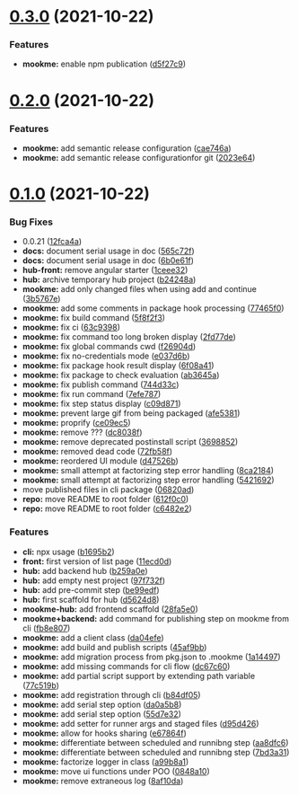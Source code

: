 # [0.3.0](https://github.com/Escape-Technologies/mookme/compare/v0.2.0...v0.3.0) (2021-10-22)


### Features

* **mookme:** enable npm publication ([d5f27c9](https://github.com/Escape-Technologies/mookme/commit/d5f27c9b1617109fd58c11f79f65a645a5560344))

# [0.2.0](https://github.com/Escape-Technologies/mookme/compare/v0.1.0...v0.2.0) (2021-10-22)


### Features

* **mookme:** add semantic release configuration ([cae746a](https://github.com/Escape-Technologies/mookme/commit/cae746af32a3955243d3d3f5369d99ae7a9e40ec))
* **mookme:** add semantic release configurationfor git ([2023e64](https://github.com/Escape-Technologies/mookme/commit/2023e6486093fe8de1d21a6ac76d7310d7160692))

# [0.1.0](https://github.com/Escape-Technologies/mookme/compare/v0.0.21...v0.1.0) (2021-10-22)


### Bug Fixes

* 0.0.21 ([12fca4a](https://github.com/Escape-Technologies/mookme/commit/12fca4a05aea9d19b74b1a42868cb99925209d7d))
* **docs:** document serial usage in doc ([565c72f](https://github.com/Escape-Technologies/mookme/commit/565c72fb3b05f67db8324c16e276b48604dd612f))
* **docs:** document serial usage in doc ([6b0e61f](https://github.com/Escape-Technologies/mookme/commit/6b0e61fa94261aa4a986d88d62f39dea6271364b))
* **hub-front:** remove angular starter ([1ceee32](https://github.com/Escape-Technologies/mookme/commit/1ceee32cfa042b834c415aa9c3079883bf4b9af6))
* **hub:** archive temporary hub project ([b24248a](https://github.com/Escape-Technologies/mookme/commit/b24248a109f77cdb615c4b259ede6bb767fc481b))
* **mookme:** add only changed files when using add and continue ([3b5767e](https://github.com/Escape-Technologies/mookme/commit/3b5767e62e76cdea598d4a1b93fc4489e747155a))
* **mookme:** add some comments in package hook processing ([77465f0](https://github.com/Escape-Technologies/mookme/commit/77465f0a2e14fd7ca24698a2b1ba4e854c1f5a34))
* **mookme:** fix build command ([5f8f2f3](https://github.com/Escape-Technologies/mookme/commit/5f8f2f3bb7bbfd2003c3583457f04d5260ccf62f))
* **mookme:** fix ci ([63c9398](https://github.com/Escape-Technologies/mookme/commit/63c9398f592f13c527c09e1d351de046ec7ef381))
* **mookme:** fix command too long broken display ([2fd77de](https://github.com/Escape-Technologies/mookme/commit/2fd77de06885c1b96cf75692b7a22fecbbd68123))
* **mookme:** fix global commands cwd ([f26904d](https://github.com/Escape-Technologies/mookme/commit/f26904d8a491bef77eb6896b8061f14846ae090c))
* **mookme:** fix no-credentials mode ([e037d6b](https://github.com/Escape-Technologies/mookme/commit/e037d6bb2a398fcafff499ff9f8e0f281da0c41b))
* **mookme:** fix package hook result display ([6f08a41](https://github.com/Escape-Technologies/mookme/commit/6f08a4158475384b6d6382387580991f23583049))
* **mookme:** fix package to check evaluation ([ab3645a](https://github.com/Escape-Technologies/mookme/commit/ab3645a1471de1d7d67dab0cab5950a17500e7ce))
* **mookme:** fix publish command ([744d33c](https://github.com/Escape-Technologies/mookme/commit/744d33cef3f7bab106428988ac592d1acdfd1520))
* **mookme:** fix run command ([7efe787](https://github.com/Escape-Technologies/mookme/commit/7efe78754ff920be0a4b50f8ee537a84c4ef8e3f))
* **mookme:** fix step status display ([c09d871](https://github.com/Escape-Technologies/mookme/commit/c09d8713881cb6909670723307ff4926437ce422))
* **mookme:** prevent large gif from being packaged ([afe5381](https://github.com/Escape-Technologies/mookme/commit/afe53813ffe3f77bb5590fb957d7c257f46a804c))
* **mookme:** proprify ([ce09ec5](https://github.com/Escape-Technologies/mookme/commit/ce09ec584704f2785fb67b427377354f52abf585))
* **mookme:** remove ??? ([dc8038f](https://github.com/Escape-Technologies/mookme/commit/dc8038fc4936ee6f678961df667bf89236165848))
* **mookme:** remove deprecated postinstall script ([3698852](https://github.com/Escape-Technologies/mookme/commit/369885200be5a200a6160c07529bab54bf3c5548))
* **mookme:** removed dead code ([72fb58f](https://github.com/Escape-Technologies/mookme/commit/72fb58f0d4622c29975a7feece52c203c49a75bd))
* **mookme:** reordered UI module ([d47526b](https://github.com/Escape-Technologies/mookme/commit/d47526b98fe0bafeaf50f13fc65bfdd6453cd6b3))
* **mookme:** small attempt at factorizing step error handling ([8ca2184](https://github.com/Escape-Technologies/mookme/commit/8ca21844e45388a32beb4f624d227b8b684d21f3))
* **mookme:** small attempt at factorizing step error handling ([5421692](https://github.com/Escape-Technologies/mookme/commit/5421692a79310f3c54e3dcaecb24f8f728bfe388))
* move published files in cli package ([06820ad](https://github.com/Escape-Technologies/mookme/commit/06820ad55b5f178eaa58edde70eea15793ea452e))
* **repo:** move README to root folder ([612f0c0](https://github.com/Escape-Technologies/mookme/commit/612f0c07d4303886682a05235252f87b55fa68bf))
* **repo:** move README to root folder ([c6482e2](https://github.com/Escape-Technologies/mookme/commit/c6482e29bc14dbe9fd7eb7b18eae0c63d69a0044))


### Features

* **cli:** npx usage ([b1695b2](https://github.com/Escape-Technologies/mookme/commit/b1695b29500cbe685909350fc33d550df7b71b69))
* **front:** first version of list page ([11ecd0d](https://github.com/Escape-Technologies/mookme/commit/11ecd0d94b02817a3fb17c60d62168c3c2e2fba4))
* **hub:** add backend hub ([b259a0e](https://github.com/Escape-Technologies/mookme/commit/b259a0e8086dfc6be0bb6b3fe3b1ae0722ecdf33))
* **hub:** add empty nest project ([97f732f](https://github.com/Escape-Technologies/mookme/commit/97f732fed5734dcfa1fd3ec1599b73e96152b9db))
* **hub:** add pre-commit step ([be99edf](https://github.com/Escape-Technologies/mookme/commit/be99edfd55d74a57bc529fe5e5f9fa3e6f1dce9a))
* **hub:** first scaffold for hub ([d5624d8](https://github.com/Escape-Technologies/mookme/commit/d5624d82327382e95d360285fff54f5eaae56fd0))
* **mookme-hub:** add frontend scaffold ([28fa5e0](https://github.com/Escape-Technologies/mookme/commit/28fa5e009cbea082f289f880c1483f15bcf6bbfd))
* **mookme+backend:** add command for publishing step on mookme from cli ([fb8e807](https://github.com/Escape-Technologies/mookme/commit/fb8e807fd99ffc19ce4cade42d031078b5c3e7f1))
* **mookme:** add a client class ([da04efe](https://github.com/Escape-Technologies/mookme/commit/da04efef9611542a18ef6877893bcbe00c6faa0d))
* **mookme:** add build and publish scripts ([45af9bb](https://github.com/Escape-Technologies/mookme/commit/45af9bbb27abeca3a651fb825e92f9c0aebe2ae4))
* **mookme:** add migration process from pkg.json to .mookme ([1a14497](https://github.com/Escape-Technologies/mookme/commit/1a14497a0dce66503e7faccc463737f5737467b2))
* **mookme:** add missing commands for cli flow ([dc67c60](https://github.com/Escape-Technologies/mookme/commit/dc67c60ea81a5c2fb9ab3a30ac311124517fd9c3))
* **mookme:** add partial script support by extending path variable ([77c519b](https://github.com/Escape-Technologies/mookme/commit/77c519bead0f9c4602aea465dc3fb2dbdaf9ac05))
* **mookme:** add registration through cli ([b84df05](https://github.com/Escape-Technologies/mookme/commit/b84df05183783f166e35391c2b886d0ac619b0be))
* **mookme:** add serial step option ([da0a5b8](https://github.com/Escape-Technologies/mookme/commit/da0a5b8b1b1891b613644e918958f5b8f03e32bf))
* **mookme:** add serial step option ([55d7e32](https://github.com/Escape-Technologies/mookme/commit/55d7e32ac36c6f6d7ae258045945b28248342d35))
* **mookme:** add setter for runner args and staged files ([d95d426](https://github.com/Escape-Technologies/mookme/commit/d95d4265b9c907d7a9405d69df6ff0f679a0ff33))
* **mookme:** allow for hooks sharing ([e67864f](https://github.com/Escape-Technologies/mookme/commit/e67864ff77f40239a4ad3c0364a34b1ff35c4701))
* **mookme:** differentiate between scheduled and runnibng step ([aa8dfc6](https://github.com/Escape-Technologies/mookme/commit/aa8dfc634bfb9e31bc379cbc4d564e38e6850d8d))
* **mookme:** differentiate between scheduled and runnibng step ([7bd3a31](https://github.com/Escape-Technologies/mookme/commit/7bd3a31a3b09264cd6112c241d61e1aa3f4ebb84))
* **mookme:** factorize logger in class ([a99b8a1](https://github.com/Escape-Technologies/mookme/commit/a99b8a17f5150ba326b6307936b63e9f664af775))
* **mookme:** move ui functions under POO ([0848a10](https://github.com/Escape-Technologies/mookme/commit/0848a1047d67c63d190cfdcaf44e49182c3135cc))
* **mookme:** remove extraneous log ([8af10da](https://github.com/Escape-Technologies/mookme/commit/8af10da036247d82d3708c8b68927ab8a989bc1c))
